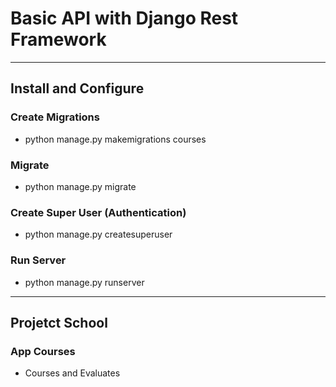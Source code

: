 # Basic API with Django Rest Framework

<hr>

## Install and Configure 

### Create Migrations

- python manage.py makemigrations courses

### Migrate

- python manage.py migrate

### Create Super User (Authentication)

- python manage.py createsuperuser

### Run Server

- python manage.py runserver

<hr>

## Projetct School

### App Courses 
- Courses and Evaluates


